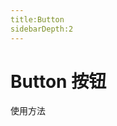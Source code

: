 ```yaml
---
title:Button
sidebarDepth:2
---
```


# Button 按钮
使用方法

<ClientOnly>
<button-demos></button-demos>
</ClientOnly>
